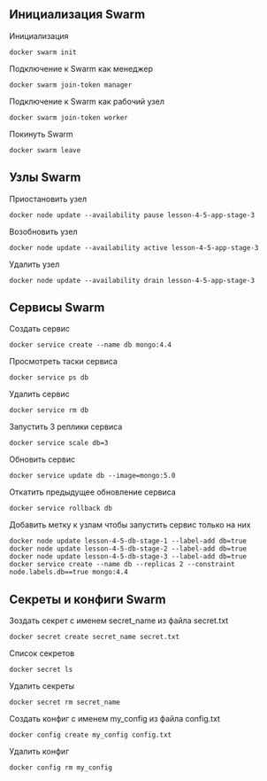 ## Инициализация Swarm

Инициализация

    docker swarm init

Подключение к Swarm как менеджер

    docker swarm join-token manager

Подключение к Swarm как рабочий узел

    docker swarm join-token worker

Покинуть Swarm

    docker swarm leave


## Узлы Swarm
Приостановить узел

    docker node update --availability pause lesson-4-5-app-stage-3

Возобновить узел

    docker node update --availability active lesson-4-5-app-stage-3

Удалить узел

    docker node update --availability drain lesson-4-5-app-stage-3


## Сервисы Swarm

Создать сервис

    docker service create --name db mongo:4.4

Просмотреть таски сервиса

    docker service ps db

Удалить сервис

    docker service rm db

Запустить 3 реплики сервиса

    docker service scale db=3

Обновить сервис

    docker service update db --image=mongo:5.0

Откатить предыдущее обновление сервиса

    docker service rollback db

Добавить метку к узлам чтобы запустить сервис только на них

    docker node update lesson-4-5-db-stage-1 --label-add db=true
    docker node update lesson-4-5-db-stage-2 --label-add db=true
    docker node update lesson-4-5-db-stage-3 --label-add db=true
    docker service create --name db --replicas 2 --constraint node.labels.db==true mongo:4.4


## Секреты и конфиги Swarm
Зоздать секрет с именем secret_name из файла secret.txt

    docker secret create secret_name secret.txt

Список секретов

    docker secret ls

Удалить секреты

    docker secret rm secret_name

Создать конфиг с именем my_config из файла config.txt

    docker config create my_config config.txt

Удалить конфиг

    docker config rm my_config
